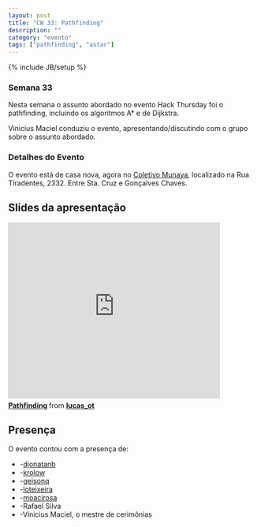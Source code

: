 ```yaml
---
layout: post
title: "CW 33: Pathfinding"
description: ""
category: "evento" 
tags: ["pathfinding", "astar"]
---
```

{% include JB/setup %}

### Semana 33

<p>Nesta semana o assunto abordado no evento Hack Thursday foi o pathfinding, incluindo os algoritmos A* e de Dijkstra.</p>
<p>Vinicius Maciel conduziu o evento, apresentando/discutindo com o grupo sobre o assunto abordado.</p>

<h3>Detalhes do Evento</h3>
<p>O evento está de casa nova, agora no <a href='https://www.facebook.com/coletivo.munaya'>Coletivo Munaya</a>, localizado na Rua Tiradentes, 2332. Entre Sta. Cruz e Gonçalves Chaves.</p>

## Slides da apresentação

<iframe src="http://www.slideshare.net/slideshow/embed_code/14001248" width="427" height="356" frameborder="0" marginwidth="0" marginheight="0" scrolling="no" style="border:1px solid #CCC;border-width:1px 1px 0;margin-bottom:5px" allowfullscreen="true"> </iframe> <div style="margin-bottom:5px"> <strong> <a href="http://www.slideshare.net/lucas_ot/pathfinding" title="Pathfinding" target="_blank">Pathfinding</a> </strong> from <strong><a href="http://www.slideshare.net/lucas_ot" target="_blank">lucas_ot</a></strong> </div>

## Presença

O evento contou com a presença de:

* -<a href="http://github.com/djonatanb">djonatanb</a>
* -<a href="http://github.com/krolow">krolow</a>
* -<a href="http://github.com/geisonq">geisonq</a>
* -<a href="http://github.com/loteixeira">loteixeira</a>
* -<a href="https://github.com/moacirosa">moacirosa</a>
* -Rafael Silva
* -Vinicius Maciel, o mestre de cerimônias